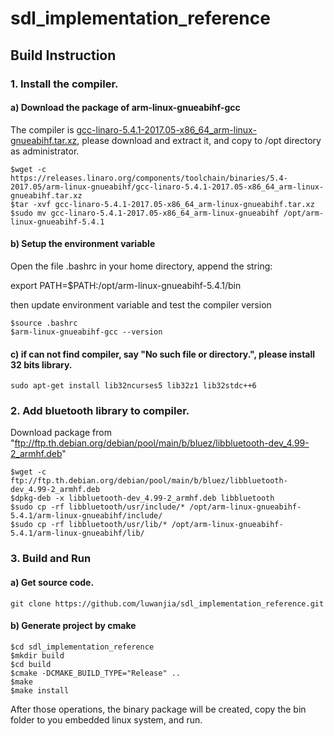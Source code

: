 # sdl_implementation_reference
## Build Instruction

### 1. Install the compiler.
#### a) Download the package of arm-linux-gnueabihf-gcc
The compiler is [gcc-linaro-5.4.1-2017.05-x86_64_arm-linux-gnueabihf.tar.xz](https://releases.linaro.org/components/toolchain/binaries/5.4-2017.05/arm-linux-gnueabihf/gcc-linaro-5.4.1-2017.05-x86_64_arm-linux-gnueabihf.tar.xz), please download and extract it, and copy to /opt directory as administrator. 
```shell
$wget -c https://releases.linaro.org/components/toolchain/binaries/5.4-2017.05/arm-linux-gnueabihf/gcc-linaro-5.4.1-2017.05-x86_64_arm-linux-gnueabihf.tar.xz
$tar -xvf gcc-linaro-5.4.1-2017.05-x86_64_arm-linux-gnueabihf.tar.xz
$sudo mv gcc-linaro-5.4.1-2017.05-x86_64_arm-linux-gnueabihf /opt/arm-linux-gnueabihf-5.4.1
```
#### b) Setup the environment variable
Open the file .bashrc in your home directory, append the string:

export PATH=$PATH:/opt/arm-linux-gnueabihf-5.4.1/bin

then update environment variable and test the compiler version
```shell
$source .bashrc
$arm-linux-gnueabihf-gcc --version
```

#### c) if can not find compiler, say "No such file or directory.", please install 32 bits library.
```shell
sudo apt-get install lib32ncurses5 lib32z1 lib32stdc++6
```
### 2. Add bluetooth library to compiler.

Download package from "ftp://ftp.th.debian.org/debian/pool/main/b/bluez/libbluetooth-dev_4.99-2_armhf.deb"
```shell
$wget -c ftp://ftp.th.debian.org/debian/pool/main/b/bluez/libbluetooth-dev_4.99-2_armhf.deb
$dpkg-deb -x libbluetooth-dev_4.99-2_armhf.deb libbluetooth
$sudo cp -rf libbluetooth/usr/include/* /opt/arm-linux-gnueabihf-5.4.1/arm-linux-gnueabihf/include/
$sudo cp -rf libbluetooth/usr/lib/* /opt/arm-linux-gnueabihf-5.4.1/arm-linux-gnueabihf/lib/
```

### 3. Build and Run

#### a) Get source code.
```shell
git clone https://github.com/luwanjia/sdl_implementation_reference.git
```
#### b) Generate project by cmake
```shell
$cd sdl_implementation_reference
$mkdir build
$cd build
$cmake -DCMAKE_BUILD_TYPE="Release" ..
$make
$make install
```	
After those operations, the binary package will be created, copy the bin folder to you embedded linux system, and run.
